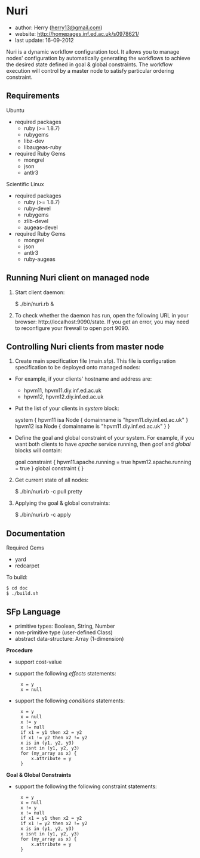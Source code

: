 Nuri
====
- author: Herry (herry13@gmail.com)
- website: http://homepages.inf.ed.ac.uk/s0978621/
- last update: 16-09-2012
 
Nuri is a dynamic workflow configuration tool. It allows you to manage nodes' configuration by automatically generating the workflows to achieve the desired state defined in goal & global constraints. The workflow execution will control by a master node to satisfy particular ordering constraint.

Requirements
------------
Ubuntu
- required packages
	- ruby (>= 1.8.7)
	- rubygems
	- libz-dev
	- libaugeas-ruby
- required Ruby Gems
	- mongrel
	- json
	- antlr3

Scientific Linux
- required packages
	- ruby (>= 1.8.7)
	- ruby-devel
	- rubygems
	- zlib-devel
	- augeas-devel
- required Ruby Gems
	- mongrel
	- json
	- antlr3
	- ruby-augeas

Running Nuri client on managed node
-----------------------------------
1. Start client daemon:

    $ ./bin/nuri.rb &

2. To check whether the daemon has run, open the following URL in your browser: http://localhost:9090/state.
   If you get an error, you may need to reconfigure your firewall to open port 9090. 

Controlling Nuri clients from master node
-----------------------------------------
1. Create main specification file (main.sfp). This file is configuration specification to be deployed onto managed nodes:
  - For example, if your clients' hostname and address are:
    - hpvm11, hpvm11.diy.inf.ed.ac.uk
    - hpvm12, hpvm12.diy.inf.ed.ac.uk
  - Put the list of your clients in *system* block:

    system {
      hpvm11 isa Node {
        domainname is "hpvm11.diy.inf.ed.ac.uk"
      }
      hpvm12 isa Node {
        domainname is "hpvm11.diy.inf.ed.ac.uk"
      }
    }

  - Define the goal and global constraint of your system. For example, if you want both clients to have *apache* service
    running, then *goal* and *global* blocks will contain:

    goal constraint {
      hpvm11.apache.running = true
      hpvm12.apache.running = true
    }
    global constraint {
    }

2. Get current state of all nodes:

    $ ./bin/nuri.rb -c pull pretty

3. Applying the goal & global constraints:

    $ ./bin/nuri.rb -c apply

Documentation
-------------
Required Gems
- yard
- redcarpet

To build:

    $ cd doc
    $ ./build.sh

SFp Language
------------
- primitive types: Boolean, String, Number
- non-primitive type (user-defined Class)
- abstract data-structure: Array (1-dimension)

**Procedure**
- support cost-value
- support the following *effects* statements:

		x = y
		x = null

- support the following *conditions* statements:

		x = y
		x = null
		x != y
		x != null
		if x1 = y1 then x2 = y2
		if x1 != y2 then x2 != y2
		x is in (y1, y2, y3)
		x isnt in (y1, y2, y3)
		for (my_array as x) {
			x.attribute = y
		}

**Goal & Global Constraints**
- support the following the following constraint statements:

		x = y
		x = null
		x != y
		x != null
		if x1 = y1 then x2 = y2
		if x1 != y2 then x2 != y2
		x is in (y1, y2, y3)
		x isnt in (y1, y2, y3)
		for (my_array as x) {
			x.attribute = y
		}
